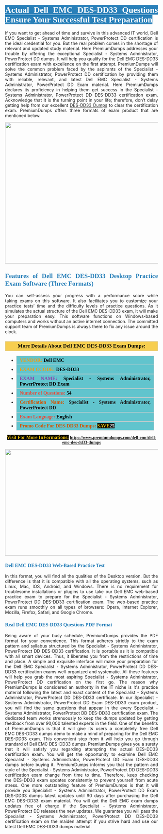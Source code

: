 <h1 style="text-align: justify;"><span style="color:#ffffff;"><span style="font-family:Georgia,serif;"><strong><span style="background-color:#2980b9;">Actual Dell EMC DES-DD33 Questions Ensure Your Successful Test Preparation</span></strong></span></span></h1>

<p style="text-align: justify;">If you want to get ahead of time and survive in this advanced IT world, Dell EMC Specialist - Systems Administrator, PowerProtect DD certification is the ideal credential for you. But the real problem comes in the shortage of relevant and updated study material. Here PremiumDumps addresses your trouble by offering the exceptional Specialist - Systems Administrator, PowerProtect DD dumps. It will help you qualify for the Dell EMC DES-DD33 certification exam with excellence on the first attempt. PremiumDumps will solve the common problem faced by the aspirants of the Specialist - Systems Administrator, PowerProtect DD certification by providing them with reliable, relevant, and latest Dell EMC Specialist - Systems Administrator, PowerProtect DD Exam material. Here PremiumDumps declares its proficiency in helping them get success in the Specialist - Systems Administrator, PowerProtect DD DES-DD33 certification exam. Acknowledge that it is the turning point in your life; therefore, don’t delay getting help from our excellent <a href="https://www.premiumdumps.com/dell-emc/dell-emc-des-dd33-dumps">DES-DD33 Dumps</a> to clear the certification exam. PremiumDumps offers three formats of exam product that are mentioned below.</p>

<p style="text-align: center;"><a href="https://www.premiumdumps.com/dell-emc/dell-emc-des-dd33-dumps"><img alt="" src="https://i.imgur.com/KJGzbJ2.jpeg" style="width: 700px; height: 465px;" /></a></p>

<h2 style="text-align: justify;"><span style="color:#2980b9;"><span style="font-family:Georgia,serif;"><strong>Features of Dell EMC DES-DD33 Desktop Practice Exam Software (Three Formats)</strong></span></span></h2>

<p style="text-align: justify;">You can self-assess your progress with a performance score while taking exams on this software. It also facilitates you to customize your practice tests’ time and the difficulty levels of practice questions. As it simulates the actual structure of the Dell EMC DES-DD33 exam, it will make your preparation easy. This software functions on Windows-based computers and works without an active internet connection. The committed support team of PremiumDumps is always there to fix any issue around the clock.</p>

<h3 style="background: #f7ce50; border: 1px solid rgb(204, 204, 204); padding: 5px 10px; text-align: center;"><span style="font-family:Georgia,serif;"><u><u><span style="color:#000000;"><span style="font-size:11pt"><span style="line-height:normal"><b><span style="font-size:13.0pt"><span cambria="">More Details About Dell EMC DES-DD33 Exam Dumps:</span></span></b></span></span></span></u></u></span></h3>

<ul>
	<li style="margin:0cm 10pt">
	<div style="background:#61c4cd; border: 1px solid rgb(204, 204, 204); padding: 5px 10px; text-align: justify;"><span style="font-family:Georgia,serif;"><span style="font-size:11pt"><span style="line-height:normal"><b><span style="font-size:12.0pt"><span new="" roman="" times=""><span style="color:#f39c12;">VENDOR:</span> <span style="color:#000000;">Dell EMC</span></span></span></b></span></span></span></div>
	</li>
	<li style="margin:0cm 10pt">
	<div style="background: #61c4cd; border: 1px solid rgb(204, 204, 204); padding: 5px 10px; text-align: justify;"><span style="font-family:Georgia,serif;"><span style="font-size:11pt"><span style="line-height:normal"><b><span style="font-size:12.0pt"><span new="" roman="" times=""><span style="color:#f39c12;">EXAM CCODE:</span> <span style="color:#000000;">DES-DD33</span></span></span></b></span></span></span></div>
	</li>
	<li style="margin:0cm 10pt">
	<div style="background: #61c4cd; border: 1px solid rgb(204, 204, 204); padding: 5px 10px; text-align: justify;"><span style="font-family:Georgia,serif;"><span style="font-size:11pt"><span style="line-height:normal"><b><span style="font-size:12.0pt"><span new="" roman="" times=""><span style="color:#8e44ad;">EXAM NAME:</span> <span style="color:#000000;">Specialist - Systems Administrator, PowerProtect DD Exam</span></span></span></b></span></span></span></div>
	</li>
	<li style="margin:0cm 10pt">
	<div style="background: #61c4cd; border: 1px solid rgb(204, 204, 204); padding: 5px 10px;"><span style="font-family:Georgia,serif;"><span style="font-size:11pt"><span style="line-height:normal"><b><span style="font-size:12.0pt"><span new="" roman="" times=""><span style="color:#e74c3c;">Number of Questions:</span><span style="color:#000000;"><span style="color:#f1c40f;"> </span>54</span></span></span></b></span></span></span></div>
	</li>
	<li style="margin:0cm 10pt">
	<div style="background: #61c4cd; border: 1px solid rgb(204, 204, 204); padding: 5px 10px; text-align: justify;"><span style="font-family:Georgia,serif;"><span style="font-size:11pt"><span style="line-height:normal"><b><span style="font-size:12.0pt"><span new="" roman="" times=""><span style="color:#d35400;">Certification Name:</span> Specialist - Systems Administrator, PowerProtect DD</span></span></b></span></span></span></div>
	</li>
	<li style="margin:0cm 10pt">
	<div style="background: #61c4cd; border: 1px solid rgb(204, 204, 204); padding: 5px 10px; text-align: justify;"><span style="font-family:Georgia,serif;"><span style="font-size:11pt"><span style="line-height:normal"><b><span style="font-size:12.0pt"><span new="" roman="" times=""><span style="color:#e74c3c;">Exam Language:</span> <span style="color:#000000;">English</span></span></span></b></span></span></span></div>
	</li>
	<li style="margin:0cm 10pt">
	<div style="background: #61c4cd; border: 1px solid rgb(204, 204, 204); padding: 5px 10px;"><span style="font-family:Georgia,serif;"><span style="font-size:11pt"><span style="line-height:normal"><b><span style="font-size:12.0pt"><span new="" roman="" times=""><span style="color:#d35400;">Promo Code For DES-DD33 Dumps:</span><span style="color:#f1c40f;"> <span style="background-color:#000000;">SAVE</span></span><span style="color:#ffffff;"><span style="background-color:#000000;">25</span></span></span></span></b></span></span></span></div>
	</li>
</ul>

<p style="text-align: center;"><span style="font-family:Georgia,serif;"><strong><span style="font-size:16px;"><span style="color:#f1c40f;"><span style="background-color:#000000;">Visit For More InFormations:</span></span></span> <a href="https://www.premiumdumps.com/dell-emc/dell-emc-des-dd33-dumps">https://www.premiumdumps.com/dell-emc/dell-emc-des-dd33-dumps</a></strong></span></p>

<p style="text-align: center;"><strong><strong><a href="https://www.premiumdumps.com/dell-emc/dell-emc-des-dd33-dumps"><img alt="" src="https://i.imgur.com/F18GQwv.jpeg" style="width: 700px; height: 350px;" /></a></strong></strong></p>

<h3 style="text-align: justify;"><span style="color:#2980b9;"><span style="font-family:Georgia,serif;"><strong><strong><strong>Dell EMC DES-DD33 Web-Based Practice Test</strong></strong></strong></span></span></h3>

<p style="text-align: justify;">In this format, you will find all the qualities of the Desktop version. But the difference is that it is compatible with all the operating systems, such as Linux, Mac, IOS, Android, and Windows. There is no requirement for troublesome installations or plugins to use take our Dell EMC web-based practice exam to prepare for the Specialist - Systems Administrator, PowerProtect DD DES-DD33 certification exam. The web-based practice exam runs smoothly on all types of browsers: Opera, Internet Explorer, Mozilla, Firefox, Safari, and Google Chrome.</p>

<h3 style="text-align: justify;"><span style="color:#2980b9;"><span style="font-family:Georgia,serif;"><strong><strong><strong>Real Dell EMC DES-DD33 Questions PDF Format</strong></strong></strong></span></span></h3>

<p style="text-align: justify;">Being aware of your busy schedule, PremiumDumps provides the PDF format for your convenience. This format adheres strictly to the exam pattern and syllabus structured by the Specialist - Systems Administrator, PowerProtect DD DES-DD33 certification. It is portable as it is compatible with all smart devices. Thus, it liberates you from the restrictions of time and place. A simple and exquisite interface will make your preparation for the Dell EMC Specialist - Systems Administrator, PowerProtect DD DES-DD33 certification exams well-organized and systematic. All these features will help you grab the most aspiring Specialist - Systems Administrator, PowerProtect DD certification on the first go. The reason why PremiumDumps is considered an authority in the IT niche is it's practice material following the latest and exact content of the Specialist - Systems Administrator, PowerProtect DD DES-DD33 certificate. In our Specialist - Systems Administrator, PowerProtect DD Exam DES-DD33 exam product, you will find the same questions that appear in the every Specialist - Systems Administrator, PowerProtect DD DES-DD33 certification exam. The dedicated team works strenuously to keep the dumps updated by getting feedback from over 90,000 talented experts in the field. One of the benefits of PremiumDumps is that it will give its users a completely free Dell EMC DES-DD33 dumps demo to make a mind of preparing for the Dell EMC DES-DD33 exam. This convenient step from it will help you go through standard of Dell EMC DES-DD33 dumps. PremiumDumps gives you a surety that it will satisfy you regarding attempting the actual DES-DD33 certification exam. You will get the opportunity to examine Dell EMC Specialist - Systems Administrator, PowerProtect DD Exam DES-DD33 dumps before buying it. PremiumDumps informs you that the pattern and style of the Specialist - Systems Administrator, PowerProtect DD DES-DD33 certification exam change from time to time. Therefore, keep checking the DES-DD33 exam updates consistently to prevent yourself from acute stress. One more outstanding feature of PremiumDumps is that it will provide you Specialist - Systems Administrator, PowerProtect DD Exam DES-DD33 dumps latest updates until 90 days after purchasing the Dell EMC DES-DD33 exam material. You will get the Dell EMC exam dumps updates free of charge if the Specialist - Systems Administrator, PowerProtect DD releases the new updates. We guarantee you will pass the Specialist - Systems Administrator, PowerProtect DD DES-DD33 certification exam on the maiden attempt if you strive hard and use our latest Dell EMC DES-DD33 dumps material.</p>
